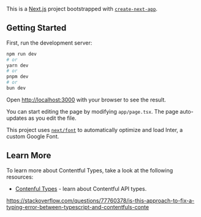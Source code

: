 This is a [Next.js](https://nextjs.org/) project bootstrapped with [`create-next-app`](https://github.com/vercel/next.js/tree/canary/packages/create-next-app).

## Getting Started

First, run the development server:

```bash
npm run dev
# or
yarn dev
# or
pnpm dev
# or
bun dev
```

Open [http://localhost:3000](http://localhost:3000) with your browser to see the result.

You can start editing the page by modifying `app/page.tsx`. The page auto-updates as you edit the file.

This project uses [`next/font`](https://nextjs.org/docs/basic-features/font-optimization) to automatically optimize and load Inter, a custom Google Font.

## Learn More

To learn more about Contentful Types, take a look at the following resources:

- [Contenful Types](https://www.seancdavis.com/posts/generating-workable-typescript-types-from-contentful-content/) - learn about Contentful API types.

https://stackoverflow.com/questions/77760378/is-this-approach-to-fix-a-typing-error-between-typescript-and-contentfuls-conte
